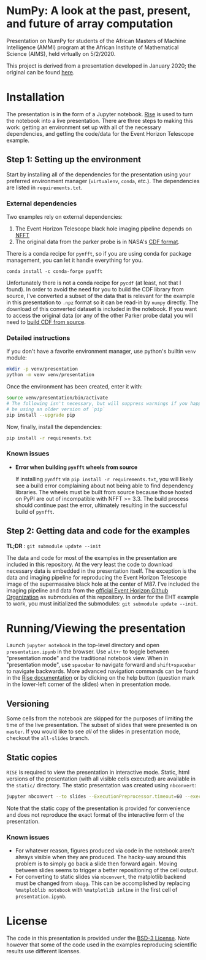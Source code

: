 # NumPy: A look at the past, present, and future of array computation

Presentation on NumPy for students of the African Masters of Machine 
Intelligence (AMMI) program at the African Institute of Mathematical Science
(AIMS), held virtually on 5/2/2020.

This project is derived from a presentation developed in January 2020; the
original can be found [here][gh-um].

[gh-um]: https://github.com/BIDS-numpy/presentation-uofm-2020

# Installation

The presentation is in the form of a Jupyter notebook.
[Rise](https://rise.readthedocs.io/en/maint-5.6/) is used to turn the 
notebook into a live presentation.
There are three steps to making this work: getting an environment set up with 
all of the necessary dependencies, and getting the code/data for the 
Event Horizon Telescope example.

## Step 1: Setting up the environment

Start by installing all of the dependencies for the presentation using your 
preferred environment manager (`virtualenv`, `conda`, etc.).
The dependencies are listed in `requirements.txt`.

### External dependencies

Two examples rely on external dependencies:
 1. The Event Horizon Telescope black hole imaging pipeline depends on 
    [NFFT](https://github.com/NFFT/nfft)
 2. The original data from the parker probe is in NASA's 
    [CDF format](https://cdf.gsfc.nasa.gov/).

There is a conda recipe for `pynfft`, so if you are using conda for package
management, you can let it handle everything for you.

```
conda install -c conda-forge pynfft
```

Unfortunately there is not a conda recipe for `pycdf` (at least, not that I
found).
In order to avoid the need for you to build the CDF library from source, I've
converted a subset of the data that is relevant for the example in this 
presentation to `.npz` format so it can be read-in by `numpy` directly.
The download of this converted dataset is included in the notebook.
If you want to access the original data (or any of the other Parker probe data)
you will need to 
[build CDF from source](https://spacepy.github.io/install.html).

### Detailed instructions

If you don't have a favorite environment manager, use python's builtin
`venv` module:

```bash
mkdir -p venv/presentation
python -m venv venv/presentation
```

Once the environment has been created, enter it with:

```bash
source venv/presentation/bin/activate
# The following isn't necessary, but will suppress warnings if you happen to
# be using an older version of `pip`
pip install --upgrade pip
```

Now, finally, install the dependencies:

```bash
pip install -r requirements.txt
```

### Known issues

* **Error when building `pynfft` wheels from source**

  If installing `pynfft` via `pip install -r requirements.txt`, you will likely
  see a build error complaining about not being able to find dependency
  libraries.
  The wheels must be built from source because those hosted on PyPI are out of
  incompatible with NFFT >= 3.3.
  The build process should continue past the error, ultimately resulting in
  the successful build of `pynfft`.

## Step 2: Getting data and code for the examples

**TL;DR** : `git submodule update --init`

The data and code for most of the examples in the presentation are included
in this repository.
At the very least the code to download necessary data is embedded in the 
presentation itself.
The exception is the data and imaging pipeline for reproducing the Event
Horizon Telescope image of the supermassive black hole at the center of M87.
I've included the imaging pipeline and data from the 
[official Event Horizon Github Organization](https://github.com/eventhorizontelescope)
as submodules of this repository.
In order for the EHT example to work, you must initialized the submodules:
`git submodule update --init`.

# Running/Viewing the presentation

Launch `jupyter notebook` in the top-level directory and open 
`presentation.ipynb` in the browser.
Use `alt+r` to toggle between "presentation mode" and the traditional
notebook view.
When in "presentation mode", use `spacebar` to navigate forward and 
`shift+spacebar` to navigate backwards.
More advanced navigation commands can be found in the
[Rise documentation](https://rise.readthedocs.io/en/maint-5.6/) or by clicking
on the help button (question mark in the lower-left corner of the slides) when
in presentation mode.

## Versioning

Some cells from the notebook are skipped for the purposes of limiting the time
of the live presentation.
The subset of slides that were presented is on `master`. 
If you would like to see *all* of the slides in presentation mode, checkout
the `all-slides` branch.

## Static copies

`RISE` is required to view the presentation in interactive mode.
Static, html versions of the presentation (with all visible cells executed) 
are available in the `static/` directory.
The static presentation was created using `nbconvert`:

```bash
jupyter nbconvert --to slides --ExecutionPreprocessor.timeout=60 --execute presentation.ipynb
```

Note that the static copy of the presentation is provided for convenience and
does not reproduce the exact format of the interactive form of the
presentation.

### Known issues

 * For whatever reason, figures produced via code in the notebook aren't 
   always visible when they are produced. 
   The hacky-way around this problem is to simply go back a slide then forward
   again.
   Moving between slides seems to trigger a better repositioning of the 
   cell output.
 * For converting to static slides via `nbconvert`, the matplotlib backend
   must be changed from `nbagg`.
   This can be accomplished by replacing `%matploblib notebook` with
   `%matplotlib inline` in the first cell of `presentation.ipynb`.

# License

The code in this presentation is provided under the
[BSD-3 License](https://opensource.org/licenses/BSD-3-Clause).
Note however that some of the code used in the examples reproducing scientific
results use different licenses.
